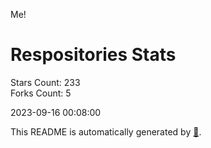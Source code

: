 Me!

# Respositories Stats
Stars Count: 233  
Forks Count: 5

2023-09-16 00:08:00  

This README is automatically generated by [🐰](https://github.com/rnitta/rnitta).
